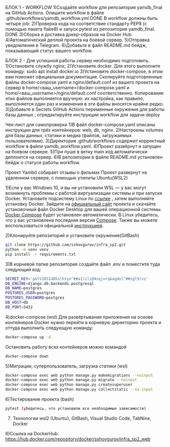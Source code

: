 БЛОК 1 - WORKFLOW
1)Создайте workflow для репозитория yamdb_final на GitHub Actions. Опишите workflow в файле .github/workflows/yamdb_workflow.yml DONE
В workflow должны быть четыре job:
2)Проверка кода на соответствие стандарту PEP8 (с помощью пакета flake8) и запуск pytest из репозитория yamdb_final. DONE
3)Сборка и доставка докер-образов на Docker Hub.
4)Автоматический деплой проекта на боевой сервер.
5)Отправка уведомления в Telegram.
6)Добавьте в файл README.md бейдж, показывающий статус вашего workflow.

БЛОК 2 - Для успешной работы сервер необходимо подготовить.
1)Остановите службу nginx;
2)Установите docker. Для этого выполните команду:
sudo apt install docker.io 
3)Установите docker-compose, в этом вам поможет официальная документация.
Скопируйте подготовленные файлы docker-compose.yaml и nginx/default.conf из вашего проекта на сервер в home/<ваш_username>/docker-compose.yaml и home/<ваш_username>/nginx/default.conf соответственно.
Копирование этих файлов выполняется вручную: их настройка, как правило, выполняется один раз и изменения в эти файлы вносятся крайне редко.
3)Добавьте в Secrets GitHub Actions переменные окружения для работы базы данных ; отредактируйте инструкции workflow для задачи deploy


Чек-лист для самопроверки
1)В файл docker-compose.yaml описаны инструкции для трёх контейнеров: web, db, nginx.
2)Настроены volumes для базы данных, статики и медиа (файлов, загружаемых пользователями).
3)Директория .github/workflows содержит корректный workflow в файле yamdb_workflow.yaml.
4)Проект развёрнут и запущен на боевом сервере.
5)При пуше в ветку main код автоматически деплоится на сервер.
6)В репозитории в файле README.md установлен бейдж о статусе работы workflow.


Проект Yambd собирает отзывы о фильмах
Проект развернут на удаленном сервере, с помощью утилиты Ubuntu(WSL2)

1)Если у вас Windows 10, и вы не установили WSL — у вас могут возникнуть проблемы с работой виртуализации системы и при запуске Docker. Установите подсистему Linux по [ссылке](https://docs.microsoft.com/ru-ru/windows/wsl/install) , затем выполняйте установку Docker.
Зайдите на [официальный сайт](https://www.docker.com/products/docker-desktop) проекта и скачайте установочный файл Docker Desktop для вашей операционной системы. [Docker Compose](https://docs.docker.com/compose) будет установлен автоматически. В Linux убедитесь, что у вас установлена последняя версия [Compose](https://docs.docker.com/compose/install/). Также вы можете воспользоваться официальной [инструкцией](https://docs.docker.com/engine/install/).

2)Клонируйте репозиторий и установите окружение(GitBash)
```bash
git clone https://github.com/sshovgurov/infra_sp2.git
python -m venv venv
pip install -r requirements.txt
```

3)В корневой папке репозитория создайте файл .env и поместите туда следующий код:
```bash
SECRET_KEY='p&l%385148kslhtyn^##a1)ilz@4zqj=rq&agdol^##zgl9(vs'
DB_ENGINE=django.db.backends.postgresql
DB_NAME=postgres
POSTGRES_USER=postgres
POSTGRES_PASSWORD=postgres
DB_HOST=db
DB_PORT=5432
```

4)docker-compose (wsl)
Для развёртывания приложения на основе контейнеров Docker нужно перейти в корневую директорию проекта и оттуда выполнить следующую команду: 
```bash
docker-compose up -d
```
Остановить работу всех контейнеров можно командой
```bash
docker-compose down
```

5)Миграции, суперпользователь, загрузка статики (wsl)
```bash
docker-compose exec web python manage.py makemigrations --noinput
docker-compose exec web python manage.py migrate --noinput
docker-compose exec web python manage.py createsuperuser
docker-compose exec web python manage.py collectstatic --no-input
```

6)Тестирование проекта (bash)
```bash
pytest (убедитесь, что установили все необходимые зависимости)
```

7) Технологии
wsl2 (Ubuntu), GitBash, Visual Studio Code, TabNine, Docker

8)Ссылка на DockerHub:
https://hub.docker.com/repository/docker/sshovgurov/infra_sp2_web